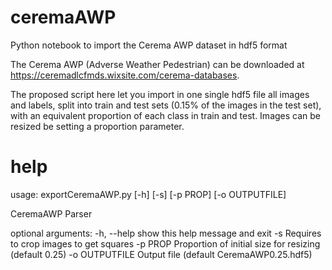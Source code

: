 # ceremaAWP
Python notebook to import the Cerema AWP dataset in hdf5 format

The Cerema AWP (Adverse Weather Pedestrian) can be downloaded at https://ceremadlcfmds.wixsite.com/cerema-databases.

The proposed script here let you import in one single hdf5 file all images and labels, split into train and test sets (0.15% of the images in the test set), with an equivalent proportion of each class in train and test.
Images can be resized be setting a proportion parameter.


# help
usage: exportCeremaAWP.py [-h] [-s] [-p PROP] [-o OUTPUTFILE]

CeremaAWP Parser

optional arguments:
  -h, --help     show this help message and exit
  -s             Requires to crop images to get squares
  -p PROP        Proportion of initial size for resizing (default 0.25)
  -o OUTPUTFILE  Output file (default CeremaAWP0.25.hdf5)
